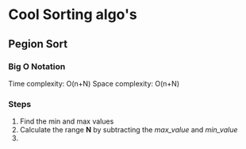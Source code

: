 # Cool Sorting algo's

## Pegion Sort

### Big O Notation
Time complexity: O(n+N)
Space complexity: O(n+N)

### Steps
1. Find the min and max values
2. Calculate the range **N** by subtracting the *max_value* and *min_value*
3. 